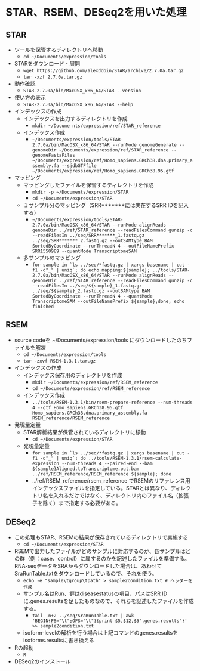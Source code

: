 # STAR、RSEM、DESeq2を用いた処理  
## STAR  
- ツールを保管するディレクトリへ移動  
  - ```cd ~/Documents/expression/tools```  
- STARをダウンロード・展開  
  - ```wget https://github.com/alexdobin/STAR/archive/2.7.0a.tar.gz```  
  - ```tar -xzf 2.7.0a.tar.gz```  
- 動作確認  
  - ```STAR-2.7.0a/bin/MacOSX_x86_64/STAR --version```  
- 使い方の表示  
  - ```STAR-2.7.0a/bin/MacOSX_x86_64/STAR --help```  
- インデックスの作成  
  - インデックスを出力するディレクトリを作成  
    - ```mkdir ~/Docume nts/expression/ref/STAR_reference```  
  - インデックス作成  
    - ```~/Documents/expression/tools/STAR-2.7.0a/bin/MacOSX_x86_64/STAR --runMode genomeGenerate --genomeDir ~/Documents/expression/ref/STAR_reference --genomeFastaFiles ~/Documents/expression/ref/Homo_sapiens.GRCh38.dna.primary_assembly.fa --sjdbGTFfile ~/Documents/expression/ref/Homo_sapiens.GRCh38.95.gtf```  
- マッピング  
  - マッピングしたファイルを保管するディレクトリを作成  
    - ```mkdir -p ~/Documents/expression/STAR```  
    - ```cd ~/Documents/expression/STAR```  
  - １サンプル分のマッピング（SRR\*\*\*\*\*\*\*には実在するSRR IDを記入する）
    - ```~/Documents/expression/tools/STAR-2.7.0a/bin/MacOSX_x86_64/STAR --runMode alignReads --genomeDir ../ref/STAR_reference --readFilesCommand gunzip -c --readFilesIn ../seq/SRR*******_1.fastq.gz  ../seq/SRR*******_2.fastq.gz --outSAMtype BAM SortedByCoordinate --runThreadN 4 --outFileNamePrefix SRR1550989 --quantMode TranscriptomeSAM```  
  - 多サンプルのマッピング
    - ```for sample in `ls ../seq/*fastq.gz | xargs basename | cut -f1 -d"_" | uniq`; do echo mapping:${sample}; ../tools/STAR-2.7.0a/bin/MacOSX_x86_64/STAR --runMode alignReads --genomeDir ../ref/STAR_reference --readFilesCommand gunzip -c  --readFilesIn ../seq/${sample}_1.fastq.gz ../seq/${sample}_2.fastq.gz --outSAMtype BAM SortedByCoordinate --runThreadN 4 --quantMode TranscriptomeSAM --outFileNamePrefix ${sample};done; echo finished```  
## RSEM  
- source codeを ~/Documents/expression/tools にダウンロードしたのちファイルを解凍  
  - ```cd ~/Documents/expression/tools```  
  - ```tar -zxvf RSEM-1.3.1.tar.gz```  
- インデックスの作成  
  - インデックス保存用のディレクトリを作成  
    - ```mkdir ~/Documents/expression/ref/RSEM_reference```  
    - ```cd ~/Documents/expression/ref/RSEM_reference```  
  - インデックス作成  
    - ```../tools/RSEM-1.3.1/bin/rsem-prepare-reference --num-threads 4 --gtf Homo_sapiens.GRCh38.95.gtf Homo_sapiens.GRCh38.dna.primary_assembly.fa RSEM_reference/RSEM_reference```  
- 発現量定量  
  - STAR解析結果が保管されているディレクトリに移動  
    - ```cd ~/Documents/expression/STAR```  
  - 発現量定量  
    - ```for sample in `ls ../seq/*fastq.gz | xargs basename | cut -f1 -d"_" | uniq`; do ../tools/RSEM-1.3.1/rsem-calculate-expression --num-threads 4 --paired-end --bam ${sample}Aligned.toTranscriptome.out.bam ../ref/RSEM_reference/RSEM_reference ${sample}; done```  
    - ../ref/RSEM_reference/rsem_reference でRSEMのリファレンス用インデックスファイルを指定している。STARとは異なり、ディレクトリ名を入れるだけではなく、ディレクトリ内のファイル名（拡張子を除く）まで指定する必要がある。  
## DESeq2  
- この処理もSTAR、RSEMの結果が保存されているディレクトリで実施する  
  - ```cd ~/Documents/expression/STAR```  
- RSEMで出力したファイルがどのサンプルに対応するのか、各サンプルはどの群（例：case、control）に属するのかを記述したファイルを準備する。RNA-seqデータをSRAからダウンロードした場合は、あわせてSraRunTable.txtをダウンロードしているので、それを使う。  
  - ```echo -e "sample\tgroup\tpath" > sample2condition.txt # ヘッダーを作成```  
  - サンプル名はRun、群はdiseasestatusの項目、パスはSRR IDに.genes.resultsを足したものなので、それらを記述したファイルを作成する。  
    - ```tail -n+2 ../seq/SraRunTable.txt | awk 'BEGIN{FS="\t";OFS="\t"}{print $5,$12,$5".genes.results"}' >> sample2condition.txt```  
  - isoform-levelの解析を行う場合は上記コマンドのgenes.resultsをisoforms.resultsに書き換える  
- Rの起動  
  - ```R```  
- DESeq2のインストール
